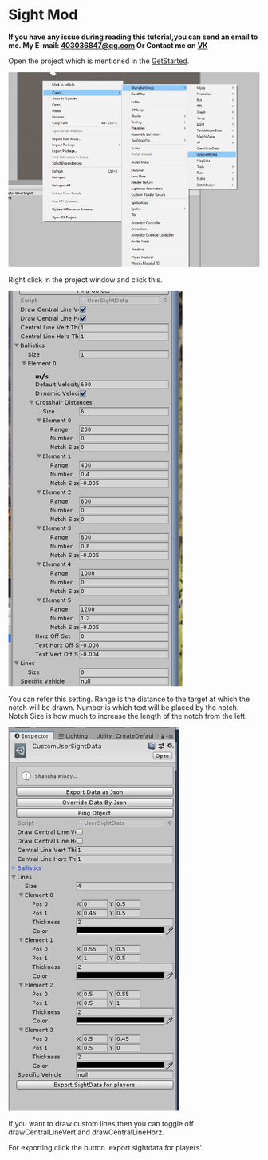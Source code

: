 # Sight Mod

**If you have any issue during reading this tutorial,you can send an email to me. My E-mail: 403036847@qq.com Or Contact me on [VK](https://vk.com/doreamonsky)**

Open the project which is mentioned in the [GetStarted](GetStarted.md).

![CreateSight](CreateSight.jpg)

Right click in the project window and click this.

![SightSetting](SightSetting.jpg)

You can refer this setting.
Range is the distance to the target at which the notch will be drawn.
Number is which text will be placed by the notch.
Notch Size is how much to increase the length of the notch from the left.

![SightExport](SightExport.jpg)

If you want to draw custom lines,then you can toggle off drawCentralLineVert and drawCentralLineHorz.

For exporting,click the button 'export sightdata for players'.
